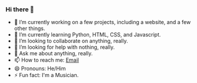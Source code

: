 ### Hi there 👋

<!--A readme for github -->

- 🔭 I’m currently working on a few projects, including a website, and a few other things.
- 🌱 I’m currently learning Python, HTML, CSS, and Javascript.
- 👯 I’m looking to collaborate on anything, really.
- 🤔 I’m looking for help with nothing, really.
- 💬 Ask me about anything, really.
- 📫 How to reach me: [Email](mailto:kouoiclovis@gmail.com)
- 😄 Pronouns: He/Him
- ⚡ Fun fact: I'm a Musician.

<!-- Actual text -->
